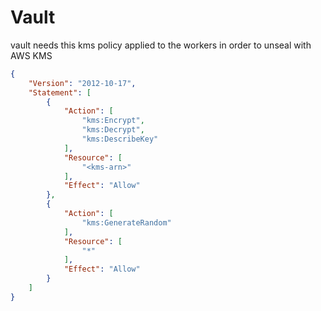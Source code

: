 # Vault

vault needs this kms policy applied to the workers in order to unseal with AWS KMS

```json
{
    "Version": "2012-10-17",
    "Statement": [
        {
            "Action": [
                "kms:Encrypt",
                "kms:Decrypt",
                "kms:DescribeKey"
            ],
            "Resource": [
                "<kms-arn>"
            ],
            "Effect": "Allow"
        },
        {
            "Action": [
                "kms:GenerateRandom"
            ],
            "Resource": [
                "*"
            ],
            "Effect": "Allow"
        }
    ]
}
```